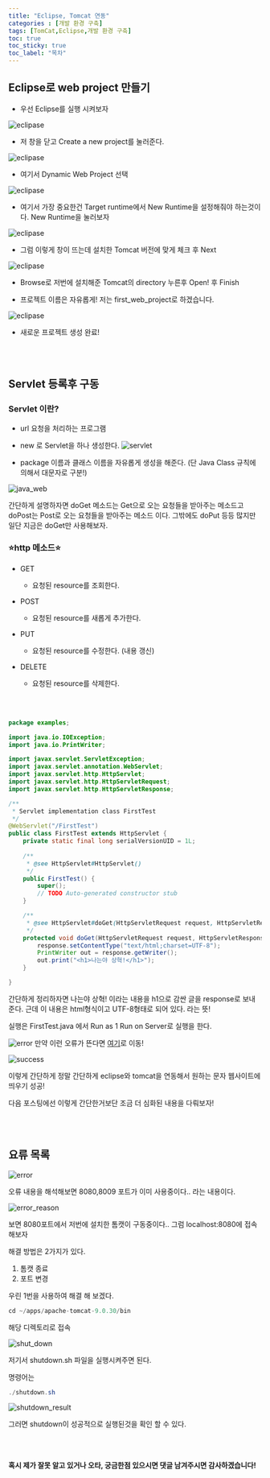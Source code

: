 ```yaml
---
title: "Eclipse, Tomcat 연동"
categories : [개발 환경 구축]
tags: [TomCat,Eclipse,개발 환경 구축]
toc: true
toc_sticky: true
toc_label: "목차"
---
```


Eclipse로 web project 만들기
--

- 우선 Eclipse를 실행 시켜보자

![eclipase](/assets/img/back_end/2019_12_28/eclipse_1.png)

- 저 창을 닫고 Create a new project를 눌러준다.



![eclipase](/assets/img/back_end/2019_12_28/eclipse_2.png)

- 여기서 Dynamic Web Project 선택

![eclipase](/assets/img/back_end/2019_12_28/eclipse_3.png)

- 여기서 가장 중요한건 Target runtime에서 New Runtime을 설정해줘야 하는것이다. New Runtime을 눌러보자

![eclipase](/assets/img/back_end/2019_12_28/eclipse_4.png)

- 그럼 이렇게 창이 뜨는데 설치한 Tomcat 버전에 맞게 체크 후 Next

![eclipase](/assets/img/back_end/2019_12_28/eclipse_5.png)

- Browse로 저번에 설치해준 Tomcat의 directory 누른후 Open! 후 Finish

- 프로젝트 이름은 자유롭게! 저는 first_web_project로 하겠습니다.


![eclipase](/assets/img/back_end/2019_12_28/eclipse_6.png)

- 새로운 프로젝트 생성 완료!

<br><br>



Servlet 등록후 구동
--

### Servlet 이란?
- url 요청을 처리하는 프로그램

- new 로 Servlet을 하나 생성한다.
![servlet](/assets/img/back_end/2019_12_28/servlet_2.png)

- package 이름과 클래스 이름을 자유롭게 생성을 해준다. (단 Java Class 규칙에 의해서 대문자로 구분!)

![java_web](/assets/img/back_end/2019_12_28/java_web_1.png)

간단하게 설명하자면 doGet 메소드는 Get으로 오는 요청들을 받아주는 메소드고 doPost는 Post로 오는 요청들을 받아주는 메소드 이다. 그밖에도 doPut 등등 많지만 일단 지금은 doGet만 사용해보자.


### ⭐️http 메소드⭐️

- GET
  - 요청된 resource를 조회한다.

- POST
  - 요청된 resource를 새롭게 추가한다.

- PUT
  - 요청된 resource를 수정한다. (내용 갱신)

- DELETE
  - 요청된 resource를 삭제한다.


<br><br>



```java
package examples;

import java.io.IOException;
import java.io.PrintWriter;

import javax.servlet.ServletException;
import javax.servlet.annotation.WebServlet;
import javax.servlet.http.HttpServlet;
import javax.servlet.http.HttpServletRequest;
import javax.servlet.http.HttpServletResponse;

/**
 * Servlet implementation class FirstTest
 */
@WebServlet("/FirstTest")
public class FirstTest extends HttpServlet {
	private static final long serialVersionUID = 1L;
       
    /**
     * @see HttpServlet#HttpServlet()
     */
    public FirstTest() {
        super();
        // TODO Auto-generated constructor stub
    }

	/**
	 * @see HttpServlet#doGet(HttpServletRequest request, HttpServletResponse response)
	 */
	protected void doGet(HttpServletRequest request, HttpServletResponse response) throws ServletException, IOException {
		response.setContentType("text/html;charset=UTF-8");
		PrintWriter out = response.getWriter();
		out.print("<h1>나는야 상혁!</h1>");
	}

}

```


간단하게 정리하자면 나는야 상혁! 이라는 내용을 h1으로 감싼 글을 response로 보내준다. 근데 이 내용은 html형식이고 UTF-8형태로 되어 있다. 라는 뜻! 


실행은 FirstTest.java 에서 Run as 1 Run on Server로 실행을 한다.


![error](/assets/img/back_end/2019_12_28/error_1.png)
만약 이런 오류가 뜬다면 <a href="#error_1">여기</a>로 이동!


![success](/assets/img/back_end/2019_12_28/success_1.png)

이렇게 간단하게 정말 간단하게 eclipse와 tomcat을 연동해서 원하는 문자 웹사이트에 띄우기 성공!

다음 포스팅에선 이렇게 간단한거보단 조금 더 심화된 내용을 다뤄보자!


<br><br>


요류 목록
--

![error](/assets/img/back_end/2019_12_28/error_1.png)

오류 내용을 해석해보면 8080,8009 포트가 이미 사용중이다.. 라는 내용이다. 

![error_reason](/assets/img/back_end/2019_12_28/error_reason_1.png)

보면 8080포트에서 저번에 설치한 톰캣이 구동중이다.. 그럼 localhost:8080에 접속해보자


해결 방법은 2가지가 있다.

1. 톰캣 종료
2. 포트 변경

우린 1번을 사용하여 해결 해 보겠다.

```java
cd ~/apps/apache-tomcat-9.0.30/bin
```
해당 디렉토리로 접속

![shut_down](/assets/img/back_end/2019_12_28/to_shutdown.png)

저기서 shutdown.sh 파일을 실행시켜주면 된다.

명령어는
```java
./shutdown.sh
```

![shutdown_result](/assets/img/back_end/2019_12_28/shutdown_result.png)

그러면 shutdown이 성공적으로 실행된것을 확인 할 수 있다.



<br><br>


**혹시 제가 잘못 알고 있거나 오타, 궁금한점 있으시면 댓글 남겨주시면 감사하겠습니다!**